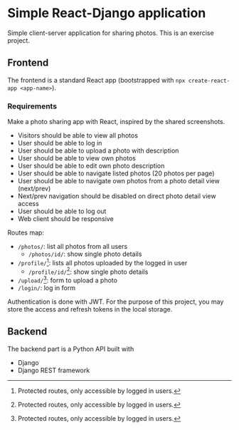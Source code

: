 # Simple React-Django application

Simple client-server application for sharing photos. This is an exercise project.

## Frontend

The frontend is a standard React app (bootstrapped with `npx create-react-app <app-name>`).

### Requirements

Make a photo sharing app with React, inspired by the shared screenshots.

- Visitors should be able to view all photos
- User should be able to log in
- User should be able to upload a photo with description
- User should be able to view own photos
- User should be able to edit own photo description
- User should be able to navigate listed photos (20 photos per page)
- User should be able to navigate own photos from a photo detail view (next/prev)
- Next/prev navigation should be disabled on direct photo detail view access
- User should be able to log out
- Web client should be responsive

Routes map:
- `/photos/`: list all photos from all users
  - `/photos/id/`: show single photo details
- `/profile/`[^1]: lists all photos uploaded by the logged in user
  - `/profile/id/`[^1]: show single photo details
- `/upload/`[^1]: form to upload a photo
- `/login/`: log in form

[^1]: Protected routes, only accessible by logged in users.

Authentication is done with JWT. For the purpose of this project, you may store
the access and refresh tokens in the local storage.


## Backend

The backend part is a Python API built with

- Django
- Django REST framework
